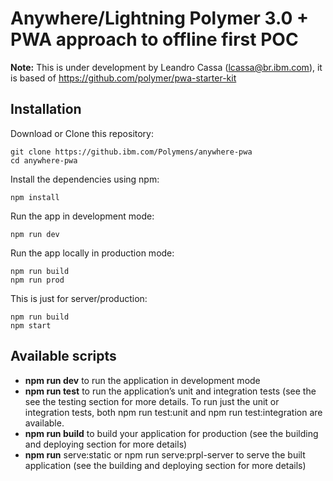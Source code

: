 # Anywhere/Lightning Polymer 3.0 + PWA approach to offline first POC

**Note:** This is under development by Leandro Cassa (lcassa@br.ibm.com), it is based of https://github.com/polymer/pwa-starter-kit

## Installation

Download or Clone this repository:

```
git clone https://github.ibm.com/Polymens/anywhere-pwa
cd anywhere-pwa
```

Install the dependencies using npm:

```
npm install
```

Run the app in development mode:

```
npm run dev
```

Run the app locally in production mode:

```
npm run build
npm run prod
```

This is just for server/production:
```
npm run build
npm start
```

## Available scripts

* **npm run dev** to run the application in development mode
* **npm run test** to run the application’s unit and integration tests (see the see the testing section for more details. To run just the unit or integration tests, both npm run test:unit and npm run test:integration are available.
* **npm run build** to build your application for production (see the building and deploying section for more details)
* **npm run** serve:static or npm run serve:prpl-server to serve the built application (see the building and deploying section for more details)